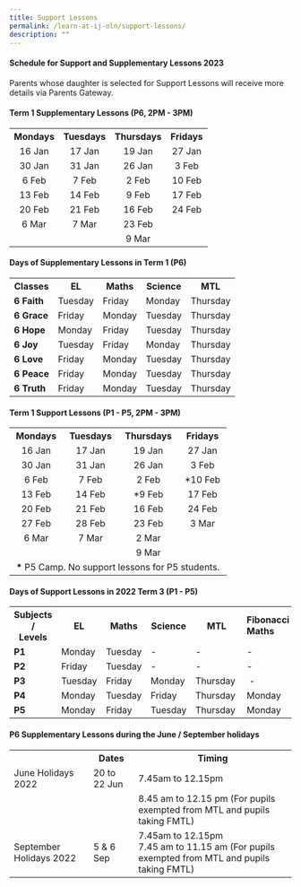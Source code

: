 ```yaml
---
title: Support Lessons
permalink: /learn-at-ij-oln/support-lessons/
description: ""
---
```

<h4><strong>Schedule for Support and Supplementary Lessons 2023</strong></h4>
<p>Parents whose daughter is selected for Support Lessons will receive more details via Parents Gateway.&nbsp;</p>
<h4><strong>Term 1 Supplementary Lessons (P6, 2PM - 3PM)</strong></h4>
<table class="iveo_table ives_tab_simple2 ive_eobj_center">
<tbody>
<tr>
<th style="text-align: center;">Mondays</th>
<th style="text-align: center;">Tuesdays</th>
<th style="text-align: center;">Thursdays</th>
<th style="text-align: center;">Fridays</th>
</tr>
<tr>
<td style="text-align: center;">16 Jan</td>
<td style="text-align: center;">17 Jan</td>
<td style="text-align: center;">19 Jan</td>
<td style="text-align: center;">27 Jan</td>
</tr>
<tr>
<td style="text-align: center;">30 Jan</td>
<td style="text-align: center;">31 Jan</td>
<td style="text-align: center;">26 Jan</td>
<td style="text-align: center;">3 Feb</td>
</tr>
<tr>
<td style="text-align: center;">6 Feb</td>
<td style="text-align: center;">7 Feb</td>
<td style="text-align: center;">2 Feb</td>
<td style="text-align: center;">10 Feb</td>
</tr>
<tr>
<td style="text-align: center;">13 Feb</td>
<td style="text-align: center;">14 Feb</td>
<td style="text-align: center;">9 Feb</td>
<td style="text-align: center;">17 Feb</td>
</tr>
<tr>
<td style="text-align: center;">20 Feb</td>
<td style="text-align: center;">21 Feb</td>
<td style="text-align: center;">16 Feb</td>
<td style="text-align: center;">24 Feb</td>
</tr>
<tr>
<td style="text-align: center;">6 Mar</td>
<td style="text-align: center;">7 Mar</td>
<td style="text-align: center;">23 Feb</td>
<td style="text-align: center;"> </td>
</tr>
<tr>
<td style="text-align: center;">&nbsp;</td>
<td style="text-align: center;"> </td>
<td style="text-align: center;">9 Mar</td>
<td style="text-align: center;"> </td>
</tr>
</tbody>
</table>
<h4><strong>Days of Supplementary Lessons in Term 1 (P6)</strong></h4>
<table>
<tbody>
<tr>
<th>Classes</th>
<th>EL</th>
<th>Maths</th>
<th>Science</th>
<th>MTL</th>
</tr>
<tr>
<td><strong>6 Faith</strong></td>
<td>Tuesday</td>
<td>Friday</td>
<td>Monday</td>
<td>Thursday</td>
</tr>
<tr>
<td><strong>6 Grace</strong></td>
<td>Friday</td>
<td>Monday</td>
<td>Tuesday</td>
<td>Thursday</td>
</tr>
<tr>
<td><strong>6 Hope</strong></td>
<td>Monday</td>
<td>Friday</td>
<td>Tuesday</td>
<td>Thursday</td>
</tr>
<tr>
<td><strong>6 Joy</strong></td>
<td>Tuesday</td>
<td>Friday</td>
<td>Monday</td>
<td>Thursday</td>
</tr>
<tr>
<td><strong>6 Love</strong></td>
<td>Friday</td>
<td>Monday</td>
<td>Tuesday</td>
<td>Thursday</td>
</tr>
<tr>
<td><strong>6 Peace</strong></td>
<td>Friday</td>
<td>Monday</td>
<td>Tuesday</td>
<td>Thursday</td>
</tr>
<tr>
<td><strong>6 Truth</strong></td>
<td>Friday</td>
<td>Monday</td>
<td>Tuesday</td>
<td>Thursday</td>
</tr>
</tbody>
</table>
<h4><strong>Term 1 Support Lessons (P1 - P5, 2PM - 3PM)</strong></h4>
<table>
<tbody>
<tr>
<th style="text-align: center;">Mondays</th>
<th style="text-align: center;">Tuesdays</th>
<th style="text-align: center;">Thursdays</th>
<th style="text-align: center;">Fridays</th>
</tr>
<tr>
<td style="text-align: center;">16 Jan</td>
<td style="text-align: center;">17 Jan</td>
<td style="text-align: center;">19 Jan</td>
<td style="text-align: center;">27 Jan</td>
</tr>
<tr>
<td style="text-align: center;">30 Jan</td>
<td style="text-align: center;">31 Jan</td>
<td style="text-align: center;">26 Jan</td>
<td style="text-align: center;">3 Feb</td>
</tr>
<tr>
<td style="text-align: center;">6 Feb</td>
<td style="text-align: center;">7 Feb</td>
<td style="text-align: center;">2 Feb</td>
<td style="text-align: center;">*10 Feb</td>
</tr>
<tr>
<td style="text-align: center;">13 Feb</td>
<td style="text-align: center;">14 Feb</td>
<td style="text-align: center;">*9 Feb</td>
<td style="text-align: center;">17 Feb</td>
</tr>
<tr>
<td style="text-align: center;">20 Feb</td>
<td style="text-align: center;">21 Feb</td>
<td style="text-align: center;">16 Feb</td>
<td style="text-align: center;">24 Feb</td>
</tr>
	<tr>
<td style="text-align: center;">27 Feb</td>
<td style="text-align: center;">28 Feb</td>
<td style="text-align: center;">23 Feb</td>
<td style="text-align: center;">3 Mar</td>
</tr>
<tr>
<td style="text-align: center;">6 Mar</td>
<td style="text-align: center;">7 Mar</td>
<td style="text-align: center;">2 Mar</td>
<td style="text-align: center;"> </td>
</tr>
<tr>
<td style="text-align: center;">&nbsp;</td>
<td style="text-align: center;"> </td>
<td style="text-align: center;">9 Mar</td>
<td style="text-align: center;"> </td>
</tr>
<tr>
<td style="text-align: left;" colspan="4">&nbsp;<strong>*</strong>&nbsp;P5 Camp. No support lessons for P5 students.&nbsp;</td>
</tr>
</tbody>
</table>
<h4><strong>Days of Support Lessons in 2022 Term 3 (P1 - P5)</strong></h4>
<table>
<tbody>
<tr>
<th>Subjects /<br />Levels</th>
<th>EL</th>
<th>Maths</th>
<th>Science</th>
<th>MTL</th>
<td><strong>Fibonacci Maths</strong></td>
</tr>
<tr>
<td><strong>P1</strong></td>
<td>Monday</td>
<td>Tuesday</td>
<td>-</td>
<td>-&nbsp;</td>
<td>-</td>
</tr>
<tr>
<td><strong>P2</strong></td>
<td>Friday</td>
<td>Tuesday</td>
<td>-&nbsp;</td>
<td>-&nbsp;</td>
<td>-&nbsp;</td>
</tr>
<tr>
<td><strong>P3</strong></td>
<td>Tuesday</td>
<td>Friday&nbsp;</td>
<td>Monday</td>
<td>Thursday&nbsp;</td>
<td>&nbsp;-</td>
</tr>
<tr>
<td><strong>P4</strong></td>
<td>Monday</td>
<td>Tuesday</td>
<td>Friday</td>
<td>Thursday</td>
<td>Monday</td>
</tr>
<tr>
<td><strong>P5</strong></td>
<td>Monday</td>
<td>Friday</td>
<td>Tuesday</td>
<td>Thursday</td>
<td>Monday</td>
</tr>
</tbody>
</table>
<h4><strong>P6 Supplementary Lessons during the June / September holidays</strong></h4>
<table>
<tbody>
<tr>
<th>&nbsp;</th>
<th>Dates</th>
<th>Timing</th>
</tr>
<tr>
<td>June Holidays 2022</td>
<td>20 to 22 Jun</td>
<td>7.45am to 12.15pm</td>
</tr>
<tr>
<td>&nbsp;</td>
<td>&nbsp;</td>
<td>8.45 am to 12.15 pm (For pupils exempted from MTL and pupils taking FMTL)</td>
</tr>
<tr>
<td>September Holidays 2022</td>
<td>5 &amp; 6 Sep</td>
<td>7.45am to 12.15pm<br />7.45 am to 11.15 am (For pupils exempted from MTL and pupils taking FMTL)</td>
</tr>
</tbody>
</table>